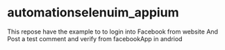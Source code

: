 # automationselenuim_appium
This repose have the example to to login into Facebook from website  And Post a test comment and verify from facebookApp in andriod
